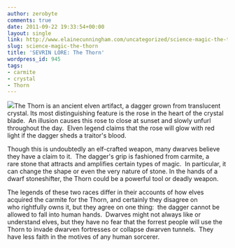 ```yaml
---
author: zerobyte
comments: true
date: 2011-09-22 19:33:54+00:00
layout: single
link: http://www.elainecunningham.com/uncategorized/science-magic-the-thorn/
slug: science-magic-the-thorn
title: 'SEVRIN LORE: The Thorn'
wordpress_id: 945
tags:
- carmite
- crystal
- Thorn
---
```


[![](http://www.elainecunningham.com/wp-content/uploads/2011/09/Thorn.jpg)](http://www.elainecunningham.com/wp-content/uploads/2011/09/Thorn.jpg)The Thorn is an ancient elven artifact, a dagger grown from translucent crystal. Its most distinguishing feature is the rose in the heart of the crystal blade.  An illusion causes this rose to close at sunset and slowly unfurl throughout the day.  Elven legend claims that the rose will glow with red light if the dagger sheds a traitor's blood.

Though this is undoubtedly an elf-crafted weapon, many dwarves believe they have a claim to it.  The dagger's grip is fashioned from carmite, a rare stone that attracts and amplifies certain types of magic.  In particular, it can change the shape or even the very nature of stone. In the hands of a dwarf stoneshifter, the Thorn could be a powerful tool or deadly weapon.

The legends of these two races differ in their accounts of how elves acquired the carmite for the Thorn, and certainly they disagree on who rightfully owns it, but they agree on one thing:  the dagger cannot be allowed to fall into human hands.  Dwarves might not always like or understand elves, but they have no fear that the forrest people will use the Thorn to invade dwarven fortresses or collapse dwarven tunnels.  They have less faith in the motives of any human sorcerer.
